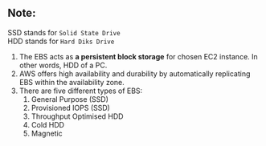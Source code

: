 ## Note:
SSD stands for `Solid State Drive`  
HDD stands for `Hard Diks Drive`  

1.  The EBS acts as **a persistent block storage** for chosen EC2 instance. In other words, HDD of a PC.
2.  AWS offers high availability and durability by automatically replicating EBS within the availability zone.
3.  There are five different types of EBS:
    1.  General Purpose (SSD)
    2.  Provisioned IOPS (SSD)  
    3.  Throughput Optimised HDD
    4.  Cold HDD
    5.  Magnetic
